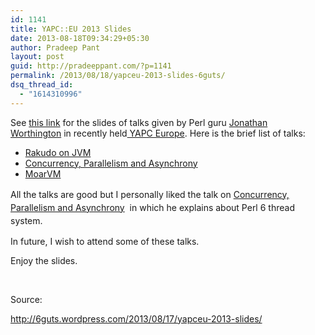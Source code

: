 ```yaml
---
id: 1141
title: YAPC::EU 2013 Slides
date: 2013-08-18T09:34:29+05:30
author: Pradeep Pant
layout: post
guid: http://pradeeppant.com/?p=1141
permalink: /2013/08/18/yapceu-2013-slides-6guts/
dsq_thread_id:
  - "1614310996"
---
```

See [this link](http://6guts.wordpress.com/2013/08/17/yapceu-2013-slides/) for the slides of talks given by Perl guru [Jonathan Worthington](http://www.jnthn.net/index.shtml) in recently held[ YAPC Europe](http://www.yapceurope.org/). Here is the brief list of talks:

  * [Rakudo on JVM](http://jnthn.net/papers/2013-yapceu-jvm.pdf)
  * [Concurrency, Parallelism and Asynchrony](http://jnthn.net/papers/2013-yapceu-conc.pdf)
  * [MoarVM](http://jnthn.net/papers/2013-yapceu-moarvm.pdf)

<span style="line-height: 1.5;">All the talks are good but I personally liked the talk on </span><a style="line-height: 1.5;" href="http://jnthn.net/papers/2013-yapceu-conc.pdf">Concurrency, Parallelism and Asynchrony</a><span style="line-height: 1.5;">  in which he explains about Perl 6 thread system. </span>

In future, I wish to attend some of these talks.

Enjoy the slides.

&nbsp;

Source:

<http://6guts.wordpress.com/2013/08/17/yapceu-2013-slides/>

&nbsp;

&nbsp;